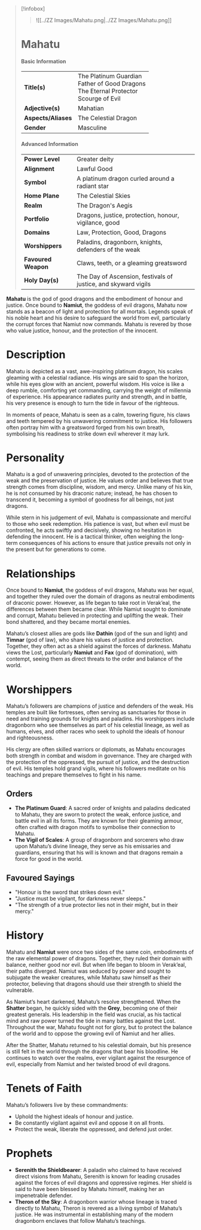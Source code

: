 > [!infobox]
> > ![[../ZZ Images/Mahatu.png|../ZZ Images/Mahatu.png]]  
> # Mahatu
> #### Basic Information
> |  |   |
> |---|---|
> | **Title(s)** | The Platinum Guardian<br>Father of Good Dragons<br>The Eternal Protector<br>Scourge of Evil |
> | **Adjective(s)** | Mahatian |
> | **Aspects/Aliases** | The Celestial Dragon |
> | **Gender** | Masculine |
> 
> #### Advanced Information
> |  |  | 
> | --- | --- |
> | **Power Level** | Greater deity |
> | **Alignment** | Lawful Good |
> | **Symbol** | A platinum dragon curled around a radiant star |
> | **Home Plane** | The Celestial Skies |
> | **Realm** | The Dragon's Aegis |
> | **Portfolio** | Dragons, justice, protection, honour, vigilance, good |
> | **Domains** | Law, Protection, Good, Dragons |
> | **Worshippers** | Paladins, dragonborn, knights, defenders of the weak |
> | **Favoured Weapon** | Claws, teeth, or a gleaming greatsword |
> | **Holy Day(s)** | The Day of Ascension, festivals of justice, and skyward vigils |

**Mahatu** is the god of good dragons and the embodiment of honour and justice. Once bound to **Namiut**, the goddess of evil dragons, Mahatu now stands as a beacon of light and protection for all mortals. Legends speak of his noble heart and his desire to safeguard the world from evil, particularly the corrupt forces that Namiut now commands. Mahatu is revered by those who value justice, honour, and the protection of the innocent.

# Description
Mahatu is depicted as a vast, awe-inspiring platinum dragon, his scales gleaming with a celestial radiance. His wings are said to span the horizon, while his eyes glow with an ancient, powerful wisdom. His voice is like a deep rumble, comforting yet commanding, carrying the weight of millennia of experience. His appearance radiates purity and strength, and in battle, his very presence is enough to turn the tide in favour of the righteous.

In moments of peace, Mahatu is seen as a calm, towering figure, his claws and teeth tempered by his unwavering commitment to justice. His followers often portray him with a greatsword forged from his own breath, symbolising his readiness to strike down evil wherever it may lurk.

# Personality
Mahatu is a god of unwavering principles, devoted to the protection of the weak and the preservation of justice. He values order and believes that true strength comes from discipline, wisdom, and mercy. Unlike many of his kin, he is not consumed by his draconic nature; instead, he has chosen to transcend it, becoming a symbol of goodness for all beings, not just dragons.

While stern in his judgement of evil, Mahatu is compassionate and merciful to those who seek redemption. His patience is vast, but when evil must be confronted, he acts swiftly and decisively, showing no hesitation in defending the innocent. He is a tactical thinker, often weighing the long-term consequences of his actions to ensure that justice prevails not only in the present but for generations to come.

# Relationships
Once bound to **Namiut**, the goddess of evil dragons, Mahatu was her equal, and together they ruled over the domain of dragons as neutral embodiments of draconic power. However, as life began to take root in Verak’eal, the differences between them became clear. While Namiut sought to dominate and corrupt, Mahatu believed in protecting and uplifting the weak. Their bond shattered, and they became mortal enemies.

Mahatu’s closest allies are gods like **Dathin** (god of the sun and light) and **Timnar** (god of law), who share his values of justice and protection. Together, they often act as a shield against the forces of darkness. Mahatu views the Lost, particularly **Namiut** and **Fax** (god of domination), with contempt, seeing them as direct threats to the order and balance of the world.

# Worshippers
Mahatu’s followers are champions of justice and defenders of the weak. His temples are built like fortresses, often serving as sanctuaries for those in need and training grounds for knights and paladins. His worshippers include dragonborn who see themselves as part of his celestial lineage, as well as humans, elves, and other races who seek to uphold the ideals of honour and righteousness.

His clergy are often skilled warriors or diplomats, as Mahatu encourages both strength in combat and wisdom in governance. They are charged with the protection of the oppressed, the pursuit of justice, and the destruction of evil. His temples hold grand vigils, where his followers meditate on his teachings and prepare themselves to fight in his name.

## Orders
- **The Platinum Guard**: A sacred order of knights and paladins dedicated to Mahatu, they are sworn to protect the weak, enforce justice, and battle evil in all its forms. They are known for their gleaming armour, often crafted with dragon motifs to symbolise their connection to Mahatu.
- **The Vigil of Scales**: A group of dragonborn and sorcerers who draw upon Mahatu’s divine lineage, they serve as his emissaries and guardians, ensuring that his will is known and that dragons remain a force for good in the world.

## Favoured Sayings
- "Honour is the sword that strikes down evil."
- "Justice must be vigilant, for darkness never sleeps."
- "The strength of a true protector lies not in their might, but in their mercy."

# History
Mahatu and **Namiut** were once two sides of the same coin, embodiments of the raw elemental power of dragons. Together, they ruled their domain with balance, neither good nor evil. But when life began to bloom in Verak’eal, their paths diverged. Namiut was seduced by power and sought to subjugate the weaker creatures, while Mahatu saw himself as their protector, believing that dragons should use their strength to shield the vulnerable.

As Namiut’s heart darkened, Mahatu’s resolve strengthened. When the **Shatter** began, he quickly sided with the **Grey**, becoming one of their greatest generals. His leadership in the field was crucial, as his tactical mind and raw power turned the tide in many battles against the Lost. Throughout the war, Mahatu fought not for glory, but to protect the balance of the world and to oppose the growing evil of Namiut and her allies.

After the Shatter, Mahatu returned to his celestial domain, but his presence is still felt in the world through the dragons that bear his bloodline. He continues to watch over the realms, ever vigilant against the resurgence of evil, especially from Namiut and her twisted brood of evil dragons.

# Tenets of Faith
Mahatu’s followers live by these commandments:
- Uphold the highest ideals of honour and justice.
- Be constantly vigilant against evil and oppose it on all fronts.
- Protect the weak, liberate the oppressed, and defend just order.

# Prophets
- **Serenith the Shieldbearer**: A paladin who claimed to have received direct visions from Mahatu, Serenith is known for leading crusades against the forces of evil dragons and oppressive regimes. Her shield is said to have been blessed by Mahatu himself, making her an impenetrable defender.
- **Theron of the Sky**: A dragonborn warrior whose lineage is traced directly to Mahatu, Theron is revered as a living symbol of Mahatu’s justice. He was instrumental in establishing many of the modern dragonborn enclaves that follow Mahatu’s teachings.